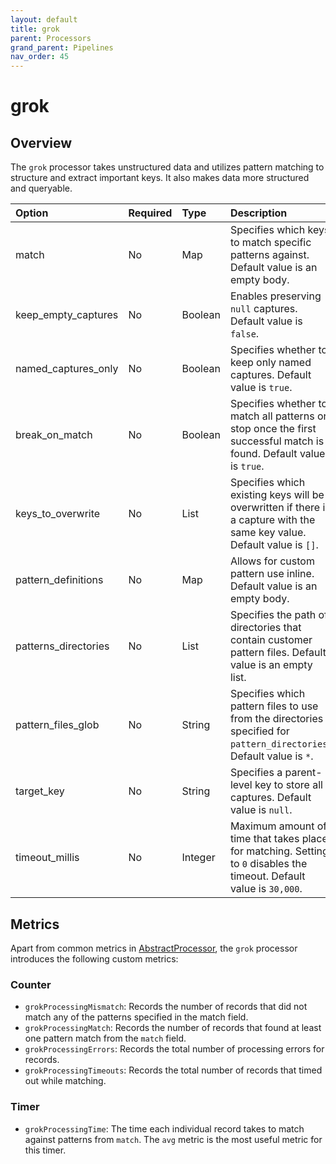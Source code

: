 ```yaml
---
layout: default
title: grok
parent: Processors
grand_parent: Pipelines
nav_order: 45
---
```


# grok

## Overview

The `grok` processor takes unstructured data and utilizes pattern matching to structure and extract important keys. It also makes data more structured and queryable.

Option | Required | Type | Description
:--- | :--- | :--- | :---
match | No | Map | Specifies which keys to match specific patterns against. Default value is an empty body.
keep_empty_captures | No | Boolean | Enables preserving `null` captures. Default value is `false`.
named_captures_only | No | Boolean | Specifies whether to keep only named captures. Default value is `true`.
break_on_match | No | Boolean | Specifies whether to match all patterns or stop once the first successful match is found. Default value is `true`.
keys_to_overwrite | No | List | Specifies which existing keys will be overwritten if there is a capture with the same key value. Default value is `[]`.
pattern_definitions | No | Map | Allows for custom pattern use inline. Default value is an empty body.
patterns_directories | No | List | Specifies the path of directories that contain customer pattern files. Default value is an empty list.
pattern_files_glob | No | String | Specifies which pattern files to use from the directories specified for `pattern_directories`. Default value is `*`.
target_key | No | String | Specifies a parent-level key to store all captures. Default value is `null`.
timeout_millis | No | Integer | Maximum amount of time that takes place for matching. Setting to `0` disables the timeout. Default value is `30,000`.

<!---## Configuration

Content will be added to this section.--->

## Metrics

Apart from common metrics in [AbstractProcessor](https://github.com/opensearch-project/data-prepper/blob/main/data-prepper-api/src/main/java/org/opensearch/dataprepper/model/processor/AbstractProcessor.java), the `grok` processor introduces the following custom metrics:

### Counter

* `grokProcessingMismatch`: Records the number of records that did not match any of the patterns specified in the match field.
* `grokProcessingMatch`: Records the number of records that found at least one pattern match from the `match` field.
* `grokProcessingErrors`: Records the total number of processing errors for records.
* `grokProcessingTimeouts`: Records the total number of records that timed out while matching.

### Timer

* `grokProcessingTime`: The time each individual record takes to match against patterns from `match`. The `avg` metric is the most useful metric for this timer.

<!--- Editorial: Using "useful" seems too subjective. Suggestions on what may be preferred over that option?--->